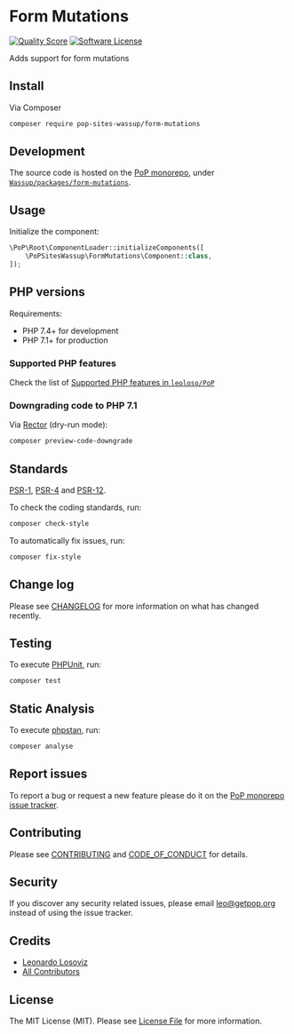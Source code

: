 # Form Mutations

<!-- [![Build Status][ico-travis]][link-travis] -->
[![Quality Score][ico-code-quality]][link-code-quality]
[![Software License][ico-license]](LICENSE.md)

<!--
[![Latest Version on Packagist][ico-version]][link-packagist]
[![Coverage Status][ico-scrutinizer]][link-scrutinizer]
[![Total Downloads][ico-downloads]][link-downloads]
-->

Adds support for form mutations

## Install

Via Composer

``` bash
composer require pop-sites-wassup/form-mutations
```

## Development

The source code is hosted on the [PoP monorepo](https://github.com/leoloso/PoP), under [`Wassup/packages/form-mutations`](https://github.com/leoloso/PoP/tree/master/layers/Wassup/packages/form-mutations).

## Usage

Initialize the component:

``` php
\PoP\Root\ComponentLoader::initializeComponents([
    \PoPSitesWassup\FormMutations\Component::class,
]);
```

## PHP versions

Requirements:

- PHP 7.4+ for development
- PHP 7.1+ for production

### Supported PHP features

Check the list of [Supported PHP features in `leoloso/PoP`](https://github.com/leoloso/PoP/#supported-php-features)

### Downgrading code to PHP 7.1

Via [Rector](https://github.com/rectorphp/rector) (dry-run mode):

```bash
composer preview-code-downgrade
```

## Standards

[PSR-1](https://www.php-fig.org/psr/psr-1), [PSR-4](https://www.php-fig.org/psr/psr-4) and [PSR-12](https://www.php-fig.org/psr/psr-12).

To check the coding standards, run:

``` bash
composer check-style
```

To automatically fix issues, run:

``` bash
composer fix-style
```

## Change log

Please see [CHANGELOG](CHANGELOG.md) for more information on what has changed recently.

## Testing

To execute [PHPUnit](https://phpunit.de/), run:

``` bash
composer test
```

## Static Analysis

To execute [phpstan](https://github.com/phpstan/phpstan), run:

``` bash
composer analyse
```

## Report issues

To report a bug or request a new feature please do it on the [PoP monorepo issue tracker](https://github.com/leoloso/PoP/issues).

## Contributing

Please see [CONTRIBUTING](CONTRIBUTING.md) and [CODE_OF_CONDUCT](CODE_OF_CONDUCT.md) for details.

## Security

If you discover any security related issues, please email leo@getpop.org instead of using the issue tracker.

## Credits

- [Leonardo Losoviz][link-author]
- [All Contributors][link-contributors]

## License

The MIT License (MIT). Please see [License File](LICENSE.md) for more information.

[ico-version]: https://img.shields.io/packagist/v/pop-sites-wassup/form-mutations.svg?style=flat-square
[ico-license]: https://img.shields.io/badge/license-MIT-brightgreen.svg?style=flat-square
[ico-travis]: https://img.shields.io/travis/pop-sites-wassup/form-mutations/master.svg?style=flat-square
[ico-scrutinizer]: https://img.shields.io/scrutinizer/coverage/g/pop-sites-wassup/form-mutations.svg?style=flat-square
[ico-code-quality]: https://img.shields.io/scrutinizer/g/pop-sites-wassup/form-mutations.svg?style=flat-square
[ico-downloads]: https://img.shields.io/packagist/dt/pop-sites-wassup/form-mutations.svg?style=flat-square

[link-packagist]: https://packagist.org/packages/pop-sites-wassup/form-mutations
[link-travis]: https://travis-ci.org/pop-sites-wassup/form-mutations
[link-scrutinizer]: https://scrutinizer-ci.com/g/pop-sites-wassup/form-mutations/code-structure
[link-code-quality]: https://scrutinizer-ci.com/g/pop-sites-wassup/form-mutations
[link-downloads]: https://packagist.org/packages/pop-sites-wassup/form-mutations
[link-author]: https://github.com/leoloso
[link-contributors]: ../../../../../../contributors
